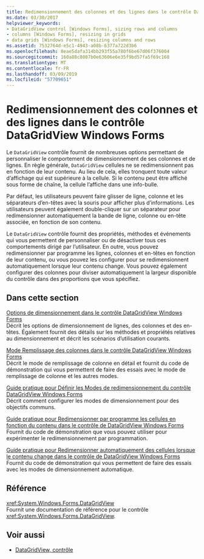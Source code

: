 ```yaml
---
title: Redimensionnement des colonnes et des lignes dans le contrôle DataGridView Windows Forms
ms.date: 03/30/2017
helpviewer_keywords:
- DataGridView control [Windows Forms], sizing rows and columns
- columns [Windows Forms], resizing in grids
- data grids [Windows Forms], resizing columns and rows
ms.assetid: 7532764d-e5c1-4943-a08b-6377a722d3b6
ms.openlocfilehash: 8eae5dafa314bb293f55a780f6be67d06f376004
ms.sourcegitcommit: 160a88c8087b0e63606e6e35f9bd57fa5f69c168
ms.translationtype: MT
ms.contentlocale: fr-FR
ms.lasthandoff: 03/09/2019
ms.locfileid: "57709651"
---
```

# <a name="resizing-columns-and-rows-in-the-windows-forms-datagridview-control"></a>Redimensionnement des colonnes et des lignes dans le contrôle DataGridView Windows Forms
Le `DataGridView` contrôle fournit de nombreuses options permettant de personnaliser le comportement de dimensionnement de ses colonnes et de lignes. En règle générale, `DataGridView` cellules ne se redimensionnent pas en fonction de leur contenu. Au lieu de cela, elles tronquent toute valeur d’affichage qui est supérieure à la cellule. Si le contenu peut être affiché sous forme de chaîne, la cellule l’affiche dans une info-bulle.  
  
 Par défaut, les utilisateurs peuvent faire glisser de ligne, colonne et les séparateurs d’en-têtes avec la souris pour afficher plus d’informations. Les utilisateurs peuvent également double-cliquer sur un séparateur pour redimensionner automatiquement la bande de ligne, colonne ou en-tête associée, en fonction de son contenu.  
  
 Le `DataGridView` contrôle fournit des propriétés, méthodes et événements qui vous permettent de personnaliser ou de désactiver tous ces comportements dirigé par l’utilisateur. En outre, vous pouvez redimensionner par programme les lignes, colonnes et en-têtes en fonction de leur contenu, ou vous pouvez les configurer pour se redimensionnent automatiquement lorsque leur contenu change. Vous pouvez également configurer des colonnes pour diviser automatiquement la largeur disponible du contrôle dans des proportions que vous spécifiez.  
  
## <a name="in-this-section"></a>Dans cette section  
 [Options de dimensionnement dans le contrôle DataGridView Windows Forms](sizing-options-in-the-windows-forms-datagridview-control.md)  
 Décrit les options de dimensionnement de lignes, des colonnes et des en-têtes. Également fournit des détails sur les méthodes et propriétés relatives au dimensionnement et décrit les scénarios d’utilisation courants.  
  
 [Mode Remplissage des colonnes dans le contrôle DataGridView Windows Forms](column-fill-mode-in-the-windows-forms-datagridview-control.md)  
 Décrit le mode de remplissage de colonne en détail et fournit du code de démonstration qui vous permettent de faire des essais avec le mode de remplissage de colonne et les autres modes.  
  
 [Guide pratique pour Définir les Modes de redimensionnement du contrôle DataGridView Windows Forms](how-to-set-the-sizing-modes-of-the-windows-forms-datagridview-control.md)  
 Décrit comment configurer les modes de dimensionnement pour des objectifs communs.  
  
 [Guide pratique pour Redimensionner par programme les cellules en fonction du contenu dans le contrôle de DataGridView Windows Forms](programmatically-resize-cells-to-fit-content-in-the-datagrid.md)  
 Fournit du code de démonstration que vous pouvez utiliser pour expérimenter le redimensionnement par programmation.  
  
 [Guide pratique pour Redimensionner automatiquement des cellules lorsque le contenu change dans le contrôle de DataGridView Windows Forms](automatically-resize-cells-when-content-changes-in-the-datagrid.md)  
 Fournit du code de démonstration qui vous permettent de faire des essais avec les modes de dimensionnement automatique.  
  
## <a name="reference"></a>Référence  
 <xref:System.Windows.Forms.DataGridView>  
 Fournit une documentation de référence pour le contrôle <xref:System.Windows.Forms.DataGridView>.  
  
## <a name="see-also"></a>Voir aussi
- [DataGridView, contrôle](datagridview-control-windows-forms.md)
